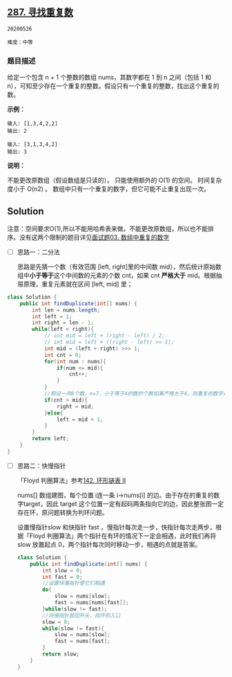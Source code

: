 ## [287. 寻找重复数](https://leetcode-cn.com/problems/find-the-duplicate-number/)

`20200526`

`难度：中等`

### 题目描述

给定一个包含 n + 1 个整数的数组 nums，其数字都在 1 到 n 之间（包括 1 和 n），可知至少存在一个重复的整数。假设只有一个重复的整数，找出这个重复的数。

**示例：**

```
输入: [1,3,4,2,2]
输出: 2
```

```
输入: [3,1,3,4,2]
输出: 3
```

**说明：**

不能更改原数组（假设数组是只读的）。
只能使用额外的 O(1) 的空间。
时间复杂度小于 O(n2) 。
数组中只有一个重复的数字，但它可能不止重复出现一次。

## Solution

注意：空间要求O(1),所以不能用哈希表来做。不能更改原数组，所以也不能排序。没有这两个限制的题目详见[面试题03. 数组中重复的数字](https://leetcode-cn.com/problems/shu-zu-zhong-zhong-fu-de-shu-zi-lcof/)

- [ ] 思路一：二分法

  思路是先猜一个数（有效范围 [left, right]里的中间数 mid），然后统计原始数组中**小于等于**这个中间数的元素的个数 cnt，如果 cnt **严格大于** mid。根据抽屉原理，重复元素就在区间 [left, mid] 里；

```java
class Solution {
    public int findDuplicate(int[] nums) {
        int len = nums.length;
        int left = 1;
        int right = len - 1;
        while(left < right){
            // int mid = left + (right - left) / 2;
            // int mid = left + ((right - left) >> 1);
            int mid = (left + right) >>> 1;
            int cnt = 0;
            for(int num : nums){
                if(num <= mid){
                    cnt++;
                }
            }
            //假设一共8个数，n=7，小于等于4的数的个数如果严格大于4，则重复的数字在[1,4]之间
            if(cnt > mid){
                right = mid;
            }else{
                left = mid + 1;
            }
        }
        return left;
    }
}
```

- [ ] 思路二：快慢指针

  「Floyd 判圈算法」参考[142. 环形链表 II](https://leetcode-cn.com/problems/linked-list-cycle-ii/)

  nums[] 数组建图，每个位置 i连一条 i→nums[i] 的边。由于存在的重复的数字target，因此 target 这个位置一定有起码两条指向它的边，因此整张图一定存在环，原问题转换为判环问题。

  设置慢指针slow 和快指针 fast ，慢指针每次走一步，快指针每次走两步，根据「Floyd 判圈算法」两个指针在有环的情况下一定会相遇，此时我们再将 slow 放置起点 0，两个指针每次同时移动一步，相遇的点就是答案。

  ```java
  class Solution {
      public int findDuplicate(int[] nums) {
          int slow = 0;
          int fast = 0;
          //设置快慢指针使它们相遇
          do{
              slow = nums[slow];
              fast = nums[nums[fast]];
          }while(slow != fast);
          //将慢指针放回开头，找环的入口
          slow = 0;
          while(slow != fast){
              slow = nums[slow];
              fast = nums[fast];
          }
          return slow;
      }
  }
  ```

  